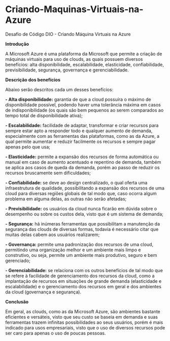 # Criando-Maquinas-Virtuais-na-Azure
Desafio de Código DIO - Criando Máquina Virtuais na Azure



**Introdução**

A Microsoft Azure é uma plataforma da Microsoft que permite a criação de máquinas virtuais para uso de clouds, as quais possuem diversos benefícios: alta disponibilidade, escalabilidade, elasticidade, confiabilidade, previsibilidade, segurança, governança e gerenciabilidade.

**Descrição dos benefícios**

Abaixo serão descritos cada um desses benefícios:

**- Alta disponibilidade:** garantia de que a cloud possuíra o máximo de disponibilidade possível, podendo haver uma tolerância máxima em casos de indisponibilidade (os quais são bem pequenos ao serem comparados ao tempo total de disponibilidade ativa);

**- Escalabilidade:** facilidade de adaptar, transformar e criar recursos para sempre estar apto a responder todo e qualquer aumento de demanda, especialmente com as ferramentas das plataformas, como as da Azure, a qual permite aumentar e reduzir facilmente os recursos e sempre pagar apenas pelo que usa;

**- Elasticidade:** permite a expansão dos recursos de forma automática ou manual em caso de aumento acentuado e repentino de demanda, também se aplica aos casos de queda da demanda, porém ao passo de reduzir os recursos bruscamente sem dificuldades;

**- Confiabilidade:** se deve ao design centralizado, o qual oferta uma infraestrutura de qualidade, possibilitando a expansão dos recursos de uma cloud para diversas regiões globais de tal modo que, caso ocorra algum problema em alguma delas, as outras não serão afetadas;

**- Previsibilidade:** os usuários da cloud nunca ficarão em dúvida sobre o desempenho ou sobre os custos dela, visto que é um sistema de demanda;

**- Segurança:** há inúmeras ferramentas que possibilitam a manutenção da segurança das clouds de diversas formas, todavia é necessário citar que muitas delas cabem aos usuários realizarem;

**- Governança:** permite uma padronização dos recursos de uma cloud, permitindo uma organização melhor e um ambiente mais limpo e construtivo, ou seja, permite um ambiente mais produtivo, seguro e bem gerenciado;

**- Gerenciabilidade:** se relaciona com os outros benefícios de tal modo que se refere à facilidade de gerenciamento dos recursos da cloud, como a implantação de recursos em situações de grande demanda (elasticidade e escalabilidade) e o gerenciamento dos recursos em geral e dos ambientes da cloud (governança e segurança).


**Conclusão**

Em geral, as clouds, como as da Microsoft Azure, são ambientes bastante eficientes e versáteis, visto que seu custo se baseia em demanda e suas ferramentas trazem infinitas possibilidades ao seus usuários, porém é mais indicado para usos empresariais, visto que o uso de diversos recursos pode ser caro para apenas o uso de poucas pessoas.
